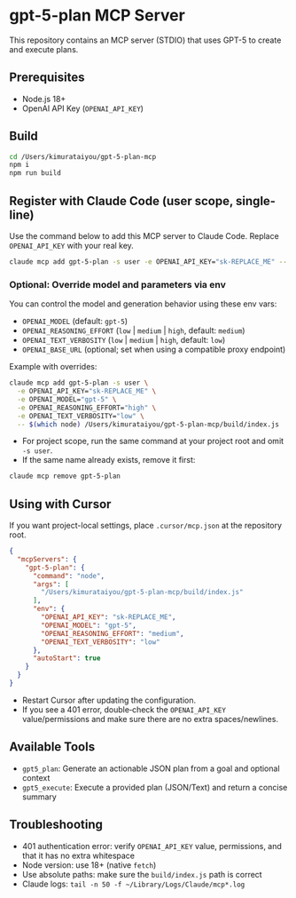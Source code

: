 # gpt-5-plan MCP Server

This repository contains an MCP server (STDIO) that uses GPT-5 to create and execute plans.

## Prerequisites
- Node.js 18+
- OpenAI API Key (`OPENAI_API_KEY`)

## Build
```bash
cd /Users/kimurataiyou/gpt-5-plan-mcp
npm i
npm run build
```

## Register with Claude Code (user scope, single-line)
Use the command below to add this MCP server to Claude Code.
Replace `OPENAI_API_KEY` with your real key.

```bash
claude mcp add gpt-5-plan -s user -e OPENAI_API_KEY="sk-REPLACE_ME" -- $(which node) /Users/kimurataiyou/gpt-5-plan-mcp/build/index.js
```

### Optional: Override model and parameters via env
You can control the model and generation behavior using these env vars:

- `OPENAI_MODEL` (default: `gpt-5`)
- `OPENAI_REASONING_EFFORT` (`low` | `medium` | `high`, default: `medium`)
- `OPENAI_TEXT_VERBOSITY` (`low` | `medium` | `high`, default: `low`)
- `OPENAI_BASE_URL` (optional; set when using a compatible proxy endpoint)

Example with overrides:

```bash
claude mcp add gpt-5-plan -s user \
  -e OPENAI_API_KEY="sk-REPLACE_ME" \
  -e OPENAI_MODEL="gpt-5" \
  -e OPENAI_REASONING_EFFORT="high" \
  -e OPENAI_TEXT_VERBOSITY="low" \
  -- $(which node) /Users/kimurataiyou/gpt-5-plan-mcp/build/index.js
```

- For project scope, run the same command at your project root and omit `-s user`.
- If the same name already exists, remove it first:

```bash
claude mcp remove gpt-5-plan
```

## Using with Cursor
If you want project-local settings, place `.cursor/mcp.json` at the repository root.

```json
{
  "mcpServers": {
    "gpt-5-plan": {
      "command": "node",
      "args": [
        "/Users/kimurataiyou/gpt-5-plan-mcp/build/index.js"
      ],
      "env": {
        "OPENAI_API_KEY": "sk-REPLACE_ME",
        "OPENAI_MODEL": "gpt-5",
        "OPENAI_REASONING_EFFORT": "medium",
        "OPENAI_TEXT_VERBOSITY": "low"
      },
      "autoStart": true
    }
  }
}
```

- Restart Cursor after updating the configuration.
- If you see a 401 error, double‑check the `OPENAI_API_KEY` value/permissions and make sure there are no extra spaces/newlines.

## Available Tools
- `gpt5_plan`: Generate an actionable JSON plan from a goal and optional context
- `gpt5_execute`: Execute a provided plan (JSON/Text) and return a concise summary

## Troubleshooting
- 401 authentication error: verify `OPENAI_API_KEY` value, permissions, and that it has no extra whitespace
- Node version: use 18+ (native `fetch`)
- Use absolute paths: make sure the `build/index.js` path is correct
- Claude logs: `tail -n 50 -f ~/Library/Logs/Claude/mcp*.log`
